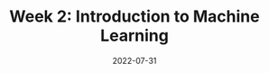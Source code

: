 ---
# Page title
title: "Week 2: Introduction to Machine Learning"

# Page summary for search engines.
summary: Notes on week 2

# Date page published
date: 2022-07-31

type: notes

# Position of this page in the menu. Remove this option to sort alphabetically.
weight: 1
---